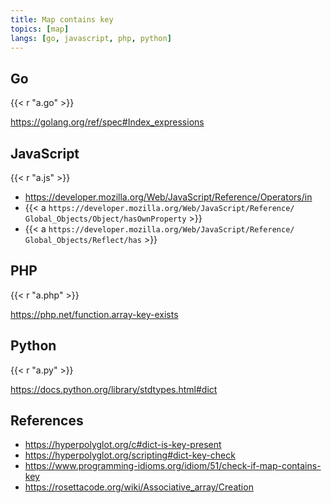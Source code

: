 ```yaml
---
title: Map contains key
topics: [map]
langs: [go, javascript, php, python]
---
```


## Go

{{< r "a.go" >}}

<https://golang.org/ref/spec#Index_expressions>

## JavaScript

{{< r "a.js" >}}

- <https://developer.mozilla.org/Web/JavaScript/Reference/Operators/in>
- {{< a `https://developer.mozilla.org/Web/JavaScript/Reference/
   Global_Objects/Object/hasOwnProperty` >}}
- {{< a `https://developer.mozilla.org/Web/JavaScript/Reference/
   Global_Objects/Reflect/has` >}}

## PHP

{{< r "a.php" >}}

<https://php.net/function.array-key-exists>

## Python

{{< r "a.py" >}}

<https://docs.python.org/library/stdtypes.html#dict>

## References

- <https://hyperpolyglot.org/c#dict-is-key-present>
- <https://hyperpolyglot.org/scripting#dict-key-check>
- <https://www.programming-idioms.org/idiom/51/check-if-map-contains-key>
- <https://rosettacode.org/wiki/Associative_array/Creation>
